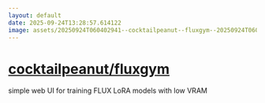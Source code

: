 ```yaml
---
layout: default
date: 2025-09-24T13:28:57.614122
image: assets/20250924T060402941--cocktailpeanut--fluxgym--20250924T060832240--cropped.png
---
```


# [cocktailpeanut/fluxgym](https://github.com/cocktailpeanut/fluxgym)

simple web UI for training FLUX LoRA models with low VRAM
